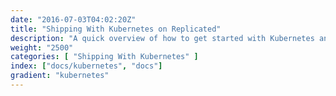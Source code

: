```yaml
---
date: "2016-07-03T04:02:20Z"
title: "Shipping With Kubernetes on Replicated"
description: "A quick overview of how to get started with Kubernetes and Replicated."
weight: "2500"
categories: [ "Shipping With Kubernetes" ]
index: ["docs/kubernetes", "docs"]
gradient: "kubernetes"
---
```



